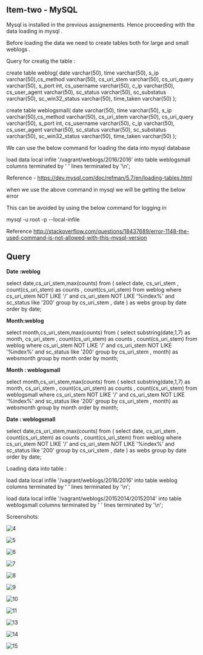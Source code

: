 Item-two - MySQL
----------------

Mysql is installed in the previous assignements. Hence proceeding with the data loading in mysql .

Before loading the data we need to create tables both for large and small weblogs .

Query for creatig the table :

create table weblog( date varchar(50), time varchar(50), s_ip varchar(50),cs_method varchar(50), cs_uri_stem varchar(50), cs_uri_query varchar(50), s_port int, cs_username varchar(50), c_ip varchar(50), cs_user_agent varchar(50), sc_status varchar(50), sc_substatus varchar(50), sc_win32_status varchar(50), time_taken varchar(50) );


create table weblogsmall( date varchar(50), time varchar(50), s_ip varchar(50),cs_method varchar(50), cs_uri_stem varchar(50), cs_uri_query varchar(50), s_port int, cs_username varchar(50), c_ip varchar(50), cs_user_agent varchar(50), sc_status varchar(50), sc_substatus varchar(50), sc_win32_status varchar(50), time_taken varchar(50) );


We can use the below command for loading the data into mysql database

load data local infile '/vagrant/weblogs/2016/2016' into table weblogsmall columns terminated by ' ' lines terminated by '\n';

Reference - https://dev.mysql.com/doc/refman/5.7/en/loading-tables.html

when we use the above command in mysql we will be getting the below error 

This can be avoided by using the below command for logging in 

mysql -u root -p --local-infile

Reference http://stackoverflow.com/questions/18437689/error-1148-the-used-command-is-not-allowed-with-this-mysql-version

Query
-----

**Date :weblog**

select date,cs_uri_stem,max(counts) from ( select date, cs_uri_stem , count(cs_uri_stem) as counts , count(cs_uri_stem) from weblog where 
cs_uri_stem NOT LIKE '/' and cs_uri_stem NOT LIKE '%index%' and sc_status like '200' group by cs_uri_stem , date ) as webs 
group by date  order by date;

**Month:weblog**

select month,cs_uri_stem,max(counts) from ( select substring(date,1,7) as month, cs_uri_stem , count(cs_uri_stem) as counts , count(cs_uri_stem) from weblog where 
cs_uri_stem NOT LIKE '/' and cs_uri_stem NOT LIKE '%index%' and sc_status like '200' group by cs_uri_stem , month) as websmonth
group by month order by month;


**Month : weblogsmall**

select month,cs_uri_stem,max(counts) from ( select substring(date,1,7) as month, cs_uri_stem , count(cs_uri_stem) as counts , count(cs_uri_stem) from weblogsmall where 
cs_uri_stem NOT LIKE '/' and cs_uri_stem NOT LIKE '%index%' and sc_status like '200' group by cs_uri_stem , month) as websmonth
group by month order by month;


**Date : weblogsmall**

select date,cs_uri_stem,max(counts) from ( select date, cs_uri_stem , count(cs_uri_stem) as counts , count(cs_uri_stem) from weblog where 
cs_uri_stem NOT LIKE '/' and cs_uri_stem NOT LIKE '%index%' and sc_status like '200' group by cs_uri_stem , date ) as webs 
group by date  order by date;

Loading data into table :


load data local infile '/vagrant/weblogs/2016/2016' into table weblog columns terminated by ' ' lines terminated by '\n';

load data local infile '/vagrant/weblogs/20152014/20152014' into table weblogsmall columns terminated by ' ' lines terminated by '\n';



Screenshots:

![4](https://cloud.githubusercontent.com/assets/17997235/25560269/7c22a158-2d15-11e7-847b-b33a61820d36.JPG)

![5](https://cloud.githubusercontent.com/assets/17997235/25560270/7c2313d6-2d15-11e7-9c25-9f6535e71db5.JPG)

![6](https://cloud.githubusercontent.com/assets/17997235/25560268/7c224d8e-2d15-11e7-85b8-e95adb6ff46b.JPG)

![7](https://cloud.githubusercontent.com/assets/17997235/25560272/7c2b8944-2d15-11e7-95a1-6b6a5e9f731e.JPG)

![8](https://cloud.githubusercontent.com/assets/17997235/25560271/7c2ae05c-2d15-11e7-9cd8-efdda3b43d0a.JPG)

![9](https://cloud.githubusercontent.com/assets/17997235/25560275/7c2cbc9c-2d15-11e7-9814-2b40836703fd.JPG)

![10](https://cloud.githubusercontent.com/assets/17997235/25560274/7c2c70b6-2d15-11e7-8efc-6b19c2c178a3.JPG)

![11](https://cloud.githubusercontent.com/assets/17997235/25560340/eb6babd0-2d16-11e7-9423-aee44139144c.JPG)


![13](https://cloud.githubusercontent.com/assets/17997235/25560343/eb6d2212-2d16-11e7-8087-a9e0cf3b65a5.JPG)

![14](https://cloud.githubusercontent.com/assets/17997235/25560344/eb6d2fb4-2d16-11e7-90ef-a254db99d8a9.JPG)

![15](https://cloud.githubusercontent.com/assets/17997235/25560342/eb6cb94e-2d16-11e7-8803-37d2d8918d5d.JPG)

